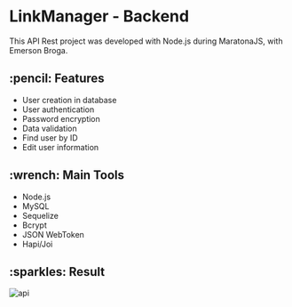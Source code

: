 <h1> LinkManager - Backend </h1>

This API Rest project was developed with Node.js during MaratonaJS, with Emerson Broga.

 <h2> :pencil: Features </h2>
<ul>
  <li>User creation in database</li>
  <li>User authentication</li>
  <li>Password encryption</li>
  <li>Data validation</li>
  <li>Find user by ID</li>
  <li>Edit user information</li>
</ul>

 <h2> :wrench: Main Tools </h2>
<ul>
  <li>Node.js</li>
  <li>MySQL</li>
  <li>Sequelize</li>
  <li>Bcrypt</li>
  <li>JSON WebToken</li>
  <li>Hapi/Joi</li>
</ul>

 <h2> :sparkles: Result </h2>
 
![api](https://github.com/zmmarina/LinkManager/blob/master/api.rest-LinkManager-Visual-Studio-Code-2020-07-05-01-21-07.gif)
